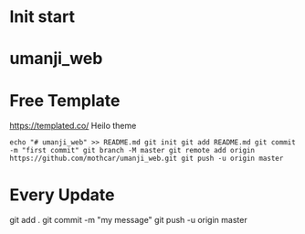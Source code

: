 
# Init  start 
# umanji_web
# Free Template 
https://templated.co/      Heilo theme 


`
echo "# umanji_web" >> README.md
git init
git add README.md
git commit -m "first commit"
git branch -M master
git remote add origin https://github.com/mothcar/umanji_web.git
git push -u origin master
`

# Every Update 
git add .
git commit -m "my message"
git push -u origin master
